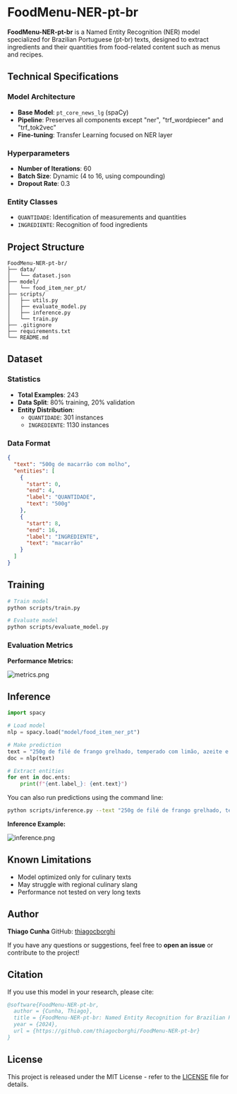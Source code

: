 # FoodMenu-NER-pt-br

**FoodMenu-NER-pt-br** is a Named Entity Recognition (NER) model specialized for Brazilian Portuguese (pt-br) texts, designed to extract ingredients and their quantities from food-related content such as menus and recipes.

## Technical Specifications

### Model Architecture
- **Base Model**: `pt_core_news_lg` (spaCy)
- **Pipeline**: Preserves all components except "ner", "trf_wordpiecer" and "trf_tok2vec"
- **Fine-tuning**: Transfer Learning focused on NER layer

### Hyperparameters
- **Number of Iterations**: 60
- **Batch Size**: Dynamic (4 to 16, using compounding)
- **Dropout Rate**: 0.3

### Entity Classes
- `QUANTIDADE`: Identification of measurements and quantities
- `INGREDIENTE`: Recognition of food ingredients

## Project Structure

```plaintext
FoodMenu-NER-pt-br/
├── data/
│   └── dataset.json         
├── model/
│   └── food_item_ner_pt/   
├── scripts/
│   ├── utils.py             
│   ├── evaluate_model.py    
│   ├── inference.py         
│   └── train.py             
├── .gitignore
├── requirements.txt
└── README.md
```

## Dataset

### Statistics
- **Total Examples**: 243
- **Data Split**: 80% training, 20% validation
- **Entity Distribution**:
  - `QUANTIDADE`: 301 instances
  - `INGREDIENTE`: 1130 instances

### Data Format
```json
{
  "text": "500g de macarrão com molho",
  "entities": [
    {
      "start": 0,
      "end": 4,
      "label": "QUANTIDADE",
      "text": "500g"
    },
    {
      "start": 8,
      "end": 16,
      "label": "INGREDIENTE",
      "text": "macarrão"
    }
  ]
}
```

## Training

```bash
# Train model
python scripts/train.py

# Evaluate model
python scripts/evaluate_model.py
```

### Evaluation Metrics

**Performance Metrics:**

![metrics.png](https://i.postimg.cc/BZTCGfcy/metrics.png)

## Inference

```python
import spacy

# Load model
nlp = spacy.load("model/food_item_ner_pt")

# Make prediction
text = "250g de filé de frango grelhado, temperado com limão, azeite e ervas finas. Servido com arroz basmati e legumes assados como abóbora e cenoura"
doc = nlp(text)

# Extract entities
for ent in doc.ents:
    print(f"{ent.label_}: {ent.text}")
```

You can also run predictions using the command line:

```bash
python scripts/inference.py --text "250g de filé de frango grelhado, temperado com limão, azeite e ervas finas. Servido com arroz basmati e legumes assados como abóbora e cenoura"
```

**Inference Example:**

![inference.png](https://i.postimg.cc/RFHx0ZVw/inference.png)

## Known Limitations
- Model optimized only for culinary texts
- May struggle with regional culinary slang
- Performance not tested on very long texts

## Author

**Thiago Cunha**
GitHub: [thiagocborghi](https://github.com/thiagocborghi)

If you have any questions or suggestions, feel free to **open an issue** or contribute to the project!

## Citation

If you use this model in your research, please cite:

```bibtex
@software{FoodMenu-NER-pt-br,
  author = {Cunha, Thiago},
  title = {FoodMenu-NER-pt-br: Named Entity Recognition for Brazilian Portuguese Food Menus},
  year = {2024},
  url = {https://github.com/thiagocborghi/FoodMenu-NER-pt-br}
}
```

## License

This project is released under the MIT License - refer to the [LICENSE](LICENSE) file for details.